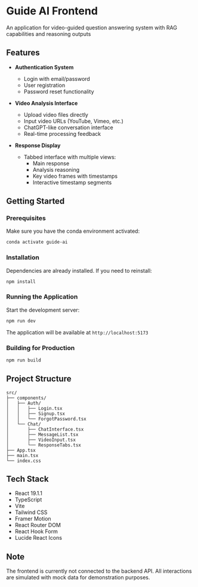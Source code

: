 # Guide AI Frontend

An application for video-guided question answering system with RAG capabilities and reasoning outputs

## Features

- **Authentication System**
  - Login with email/password
  - User registration 
  - Password reset functionality

- **Video Analysis Interface**
  - Upload video files directly
  - Input video URLs (YouTube, Vimeo, etc.)
  - ChatGPT-like conversation interface
  - Real-time processing feedback

- **Response Display**
  - Tabbed interface with multiple views:
    - Main response
    - Analysis reasoning
    - Key video frames with timestamps
    - Interactive timestamp segments

## Getting Started

### Prerequisites

Make sure you have the conda environment activated:
```bash
conda activate guide-ai
```

### Installation

Dependencies are already installed. If you need to reinstall:
```bash
npm install
```

### Running the Application

Start the development server:
```bash
npm run dev
```

The application will be available at `http://localhost:5173`

### Building for Production

```bash
npm run build
```

## Project Structure

```
src/
├── components/
│   ├── Auth/
│   │   ├── Login.tsx
│   │   ├── Signup.tsx
│   │   └── ForgotPassword.tsx
│   └── Chat/
│       ├── ChatInterface.tsx
│       ├── MessageList.tsx
│       ├── VideoInput.tsx
│       └── ResponseTabs.tsx
├── App.tsx
├── main.tsx
└── index.css
```

## Tech Stack

- React 19.1.1
- TypeScript
- Vite
- Tailwind CSS
- Framer Motion
- React Router DOM
- React Hook Form
- Lucide React Icons

## Note

The frontend is currently not connected to the backend API. All interactions are simulated with mock data for demonstration purposes.